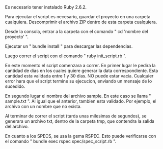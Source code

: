 Es necesario tener instalado Ruby 2.6.2.

Para ejecutar el script es necesario, guardar el proyecto en una carpeta cualquiera.
Descomprimir el archivo ZIP dentro de esta carpeta cualquiera.

Desde la consola, entrar a la carpeta con el comando " cd 'nombre del proyecto' ".

Ejecutar un " bundle install " para descargar las dependencias.

Luego correr el script con el comando " ruby init_script.rb ".

En este momento el script comenzara a correr. En primer lugar le pedira la cantidad
de dias en los cuales quiere generar la data correspondiente. Esta cantidad esta
validada entre 1 y 30 dias. NO puede estar vacia. Cualquier error hara que el
script termine su ejecucion, enviando un mensaje de lo sucedido.

En segundo lugar el nombre del archivo sample. En este caso se llama " sample.txt ".
Al igual que el anterior, tambien esta validado. Por ejemplo, el archivo con un nombre que no exista.

Al terminar de correr el script (tarda unas milesimas de segundos), se generara un archivo txt, dentro de la carpeta tmp, que contendra la salida del archivo.

En cuanto a los SPECS, se usa la gema RSPEC. Esto puede verificarse con el comando
" bundle exec rspec spec/spec_script.rb ".